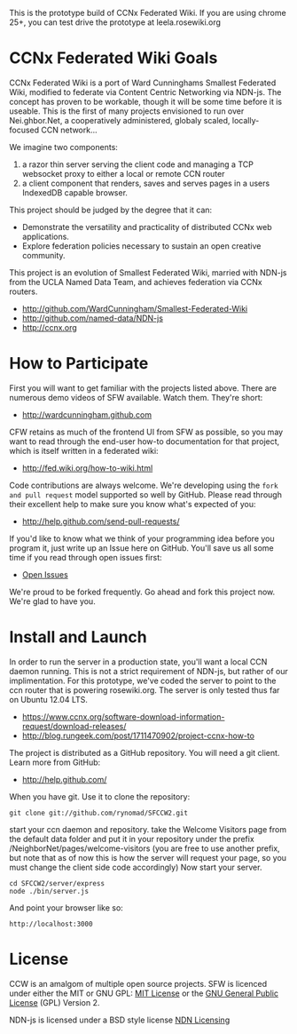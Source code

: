 This is the prototype build of CCNx Federated Wiki. If you are using chrome 25+, you can test drive the prototype at leela.rosewiki.org

CCNx Federated Wiki Goals
==========================

CCNx Federated Wiki is a port of Ward Cunninghams Smallest Federated Wiki, modified to federate via Content Centric Networking via NDN-js. The concept has proven to be workable, though it will be some time before it is useable. This is the first of many projects envisioned to run over Nei.ghbor.Net, a cooperatively administered, globaly scaled, locally-focused CCN network...

We imagine two components:

1. a razor thin server serving the client code and managing a TCP websocket proxy to either a local or remote CCN router
2. a client component that renders, saves and serves pages in a users IndexedDB capable browser.

This project should be judged by the degree that it can:

* Demonstrate the versatility and practicality of distributed CCNx web applications.
* Explore federation policies necessary to sustain an open creative community.

This project is an evolution of Smallest Federated Wiki, married with NDN-js from the UCLA Named Data Team, and achieves federation via CCNx routers.

* http://github.com/WardCunningham/Smallest-Federated-Wiki
* http://github.com/named-data/NDN-js
* http://ccnx.org

How to Participate
==================

First you will want to get familiar with the projects listed above. There are numerous demo videos of SFW available. Watch them. They're short:

* http://wardcunningham.github.com

CFW retains as much of the frontend UI from SFW as possible, so you may want to read through the end-user how-to documentation for that project, which is itself written in a federated wiki:

* http://fed.wiki.org/how-to-wiki.html

Code contributions are always welcome. We're developing using the `fork and pull request` model supported so well by GitHub. Please read through their excellent help to make sure you know what's expected of you:

* http://help.github.com/send-pull-requests/

If you'd like to know what we think of your programming idea before you program it, just write up an Issue here on GitHub. You'll save us all some time if you read through open issues first:

* [Open Issues](https://github.com/rynomad/SFCCW2/issues?sort=created&direction=desc&state=open&page=1)

We're proud to be forked frequently. Go ahead and fork this project now. We're glad to have you.


Install and Launch
==================


In order to run the server in a production state, you'll want a local CCN daemon running. This is not a strict requirement of NDN-js, but rather of our implimentation. For this prototype, we've coded the server to point to the ccn router that is powering rosewiki.org. The server is only tested thus far on Ubuntu 12.04 LTS.

* https://www.ccnx.org/software-download-information-request/download-releases/
* http://blog.rungeek.com/post/1711470902/project-ccnx-how-to

The project is distributed as a GitHub repository. You will need a git client. Learn more from GitHub:

* http://help.github.com/

When you have git. Use it to clone the repository:

	git clone git://github.com/rynomad/SFCCW2.git

start your ccn daemon and repository. take the Welcome Visitors page from the default data folder and put it in your repository under the prefix /NeighborNet/pages/welcome-visitors (you are free to use another prefix, but note that as of now this is how the server will request your page, so you must change the client side code accordingly) Now start your server.

	cd SFCCW2/server/express
	node ./bin/server.js

And point your browser like so:

	http://localhost:3000

License
=======

CCW is an amalgom of multiple open source projects. SFW is licenced under either the MIT or GNU GPL:
[MIT License](https://github.com/WardCunningham/Smallest-Federated-Wiki/blob/master/mit-license.txt) or the
[GNU General Public License](https://github.com/WardCunningham/Smallest-Federated-Wiki/blob/master/gpl-license.txt) (GPL) Version 2.

NDN-js is licensed under a BSD style license
[NDN Licensing](https://github.com/named-data/ndn-js/blob/master/COPYING)



